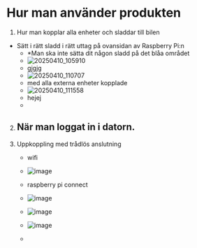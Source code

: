 # Hur man använder produkten #

1. Hur man kopplar alla enheter och sladdar till bilen
 - Sätt i rätt sladd i rätt uttag på ovansidan av Raspberry Pi:n
   - *Man ska inte sätta dit någon sladd på det blåa området
   - ![20250410_105910](https://github.com/user-attachments/assets/df341f07-15d1-43e2-9441-a37327e2898a)
   - gjgjg
   - ![20250410_110707](https://github.com/user-attachments/assets/73df1723-b003-4471-88ea-a1b13c92c470)
   - med alla externa enheter kopplade
   - ![20250410_111558](https://github.com/user-attachments/assets/b051b32f-b079-4c30-bb56-ea05fffd9450)
   - hejej
   - 

  2. När man loggat in i datorn.
     -

  3. Uppkoppling med trådlös anslutning
     - wifi
     - ![image](https://github.com/user-attachments/assets/bcc52b7b-7062-4918-b740-e8bf6817c4c3)
     - raspberry pi connect
     - ![image](https://github.com/user-attachments/assets/1e6dfb8f-454c-4cf6-954e-e771d9712a6e)

     - ![image](https://github.com/user-attachments/assets/76e2f88f-7382-454d-85ca-671e8ebc67d9)
     - ![image](https://github.com/user-attachments/assets/7ec17b6c-6963-44c2-af4b-4be136cbac85)

     - 




     
     
